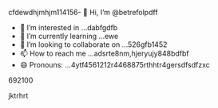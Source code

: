 cfdewdhjmhjm114156- 👋 Hi, I’m @betrefolpdff
- 👀 I’m interested in ...dabfgdfb
- 🌱 I’m currently learning ...ewe
- 💞️ I’m looking to collaborate on ...526gfb1452
- 📫 How to reach me ...adsrte8nm,hjeryujy848bdfbf
- 😄 Pronouns: ...4ytf4561212r4468875rthhtr4gersdfsdfzxc
<!---5454sdf7887rgr6338588egrerfdassad
betrefolp/betrefolp is a ✨ special ✨ repository because itfghs `README.md` (this file) appears on qweqweyourhfmmmGitHub profile.2gervdsvds
You can click the Preview link to take a look atwre your2363xcvsevbnewweg
changes.225959441413333
--->692100
jktrhrt
